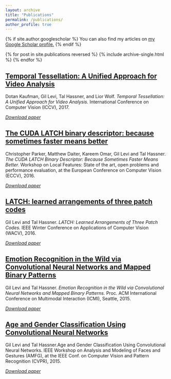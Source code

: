 ```yaml
---
layout: archive
title: "Publications"
permalink: /publications/
author_profile: true
---
```


{% if site.author.googlescholar %}
  You can also find my articles on <u><a href="{{site.author.googlescholar}}">my Google Scholar profile</a>.</u>
{% endif %}


{% for post in site.publications reversed %}
  {% include archive-single.html %}
{% endfor %}


## [Temporal Tessellation: A Unified Approach for Video Analysis](https://talhassner.github.io/home/publication/2017_ICCV_2)
Dotan Kaufman, Gil Levi, Tal Hassner, and Lior Wolf. <i> Temporal Tessellation: A Unified Approach for Video Analysis.</i> International Conference on Computer Vision (ICCV), 2017.

[<i>Download paper</i>](https://www.cs.tau.ac.il/~wolf/papers/tessellation.pdf)

## [The CUDA LATCH binary descriptor: because sometimes faster means better](https://talhassner.github.io/home/publication/2016_ECCV)
Christopher Parker, Matthew Daiter, Kareem Omar, Gil Levi and Tal Hassner. <i> The CUDA LATCH Binary Descriptor: Because Sometimes Faster Means Better. </i> Workshop on Local Features: State of the art, open problems and performance evaluation, at the European Conference on Computer Vision (ECCV), 2016.

[<i>Download paper</i>](https://talhassner.github.io/home/projects/LATCH/CLATCH_ECCV2016.pdf)

## [LATCH: learned arrangements of three patch codes](https://talhassner.github.io/home/publication/2016_WACV_2)
Gil Levi and Tal Hassner.<i> LATCH: Learned Arrangements of Three Patch Codes. </i> IEEE Winter Conference on Applications of Computer Vision (WACV), 2016.

[<i>Download paper</i>](https://talhassner.github.io/home/projects/LATCH/LATCH.pdf)

## [Emotion Recognition in the Wild via Convolutional Neural Networks and Mapped Binary Patterns](https://talhassner.github.io/home/publication/2015_ICMI)
Gil Levi and Tal Hassner. <i> Emotion Recognition in the Wild via Convolutional Neural Networks and Mapped Binary Patterns. </i> Proc. ACM International Conference on Multimodal Interaction (ICMI), Seattle, 2015.

[<i>Download paper</i>](https://talhassner.github.io/home/projects/cnn_emotions/LeviHassner_ICMI15.pdf)

## [Age and Gender Classification Using Convolutional Neural Networks](https://talhassner.github.io/home/publication/2015_CVPR)
Gil Levi and Tal Hassner.Age and Gender Classification Using Convolutional Neural Networks. IEEE Workshop on Analysis and Modeling of Faces and Gestures (AMFG), at the IEEE Conf. on Computer Vision and Pattern Recognition (CVPR), 2015.

[<i>Download paper</i>](https://talhassner.github.io/home/projects/cnn_agegender/CVPR2015_CNN_AgeGenderEstimation.pdf)


